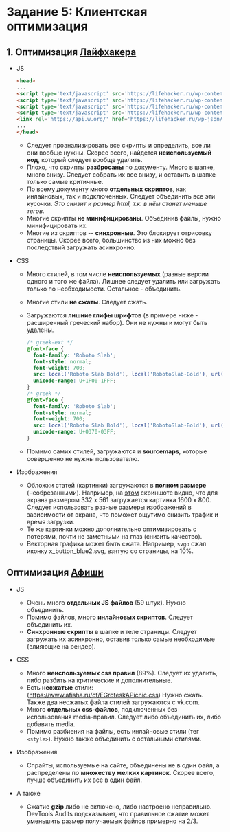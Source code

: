 # Задание 5: Клиентская оптимизация

## 1. Оптимизация [Лайфхакера](http://lifehacker.ru)

* JS

  ```html
  <head>
  ...
  <script type='text/javascript' src='https://lifehacker.ru/wp-content/plugins/lh-send-typo/js/app.js?ver=1.5'></script>
  <script type='text/javascript' src='https://lifehacker.ru/wp-content/plugins/lh-social-slider/assets/js/common.js?ver=1.8'></script>
  <script type='text/javascript' src='https://lifehacker.ru/wp-content/themes/lifehacker/static/js/adfox.asyn.code.ver3.js?ver=3.0'></script>
  <script type='text/javascript' src='https://lifehacker.ru/wp-content/plugins/lh-widgets/js/viewed.js?ver=1.6'></script>
  <link rel='https://api.w.org/' href='https://lifehacker.ru/wp-json/' />
  ...
  </head>
  ```

    * Следует проанализировать все скрипты и определить, все ли они вообще нужны. Скорее всего, найдется **неиспользуемый код**, который следует вообще удалить.
    * Плохо, что скрипты **разбросаны** по документу. Много в шапке, много внизу. Следует собрать их все внизу, и оставить в шапке только самые критичные.
    * По всему документу много **отдельных скриптов**, как инлайновых, так и подключенных. Следует объединить все эти кусочки. *Это снизит и размер html, т.к. в нём станет меньше тегов.*
    * Многие скрипты **не минифицированы**. Объединив файлы, нужно минифицировать их.
    * Многие из скриптов -- **синхронные**. Это блокирует отрисовку страницы. Скорее всего, большинство из них можно без последствий загружать асинхронно.

* CSS
    * Много стилей, в том числе **неиспользуемых** (разные версии одного и того же файла). Лишнее следует удалить или загружать только по необходимости. Остальное - объединить.
    * Многие стили **не сжаты**. Следует сжать.
    * Загружаются **лишние глифы шрифтов** (в примере ниже - расширенный греческий набор). Они не нужны и могут быть удалены.

      ```css
      /* greek-ext */
      @font-face {
        font-family: 'Roboto Slab';
        font-style: normal;
        font-weight: 700;
        src: local('Roboto Slab Bold'), local('RobotoSlab-Bold'), url(https://fonts.gstatic.com/s/robotoslab/v6/dazS1PrQQuCxC3iOAJFEJVT7aJLK6nKpn36IMwTcMMc.woff2) format('woff2');
        unicode-range: U+1F00-1FFF;
      }
      /* greek */
      @font-face {
        font-family: 'Roboto Slab';
        font-style: normal;
        font-weight: 700;
        src: local('Roboto Slab Bold'), local('RobotoSlab-Bold'), url(https://fonts.gstatic.com/s/robotoslab/v6/dazS1PrQQuCxC3iOAJFEJQn6Wqxo-xwxilDXPU8chVU.woff2) format('woff2');
        unicode-range: U+0370-03FF;
      }
      ```

    * Помимо самих стилей, загружаются и **sourcemaps**, которые совершенно не нужны пользователю.

* Изображения
    * Обложки статей (картинки) загружаются в **полном размере** (необрезанными). Например, на [этом](screenshots/large-img.png) скриншоте видно, что для экрана размером 332 x 561 загружается картинка 1600 x 800. Следует использовать разные размеры изображений в зависимости от экрана, что поможет ощутимо снизить трафик и время загрузки.
    * Те же картинки можно дополнительно оптимизировать с потерями, почти не заметными на глаз (снизить качество).
    * Векторная графика может быть сжата. Например, `svgo` сжал иконку x_button_blue2.svg, взятую со страницы, на 10%.

## Оптимизация [Афиши](https://www.afisha.ru)

* JS
  * Очень много **отдельных JS файлов** (59 штук). Нужно объединить.
  * Помимо файлов, много **инлайновых скриптов**. Следует объединить их.
  * **Синхронные скрипты** в шапке и теле страницы. Следует загружать их асинхронно, оставив только самые необходимые (влияющие на рендер).

* CSS
  * Много **неиспользуемых css правил** (89%). Следует их удалить, либо разбить на критические и дополнительные.
  * Есть **несжатые** стили: (https://www.afisha.ru/cf/FGroteskAPicnic.css) Нужно сжать. Также два несжатых файла стилей загружаются с vk.com.
  * Много **отдельных css-файлов**, подключенных без использования media-правил. Следует либо объединить их, либо добавить media.
  * Помимо разбиения на файлы, есть инлайновые стили (тег `<style>`). Нужно также объединить с остальными стилями.

* Изображения
  * Спрайты, используемые на сайте, объединены не в один файл, а распределены по **множеству мелких картинок**. Скорее всего, лучше объединить их все в один файл.

* А также
  * Сжатие **gzip** либо не включено, либо настроено неправильно. DevTools Audits подсказывает, что правильное сжатие может уменьшить размер получаемых файлов примерно на 2/3.
